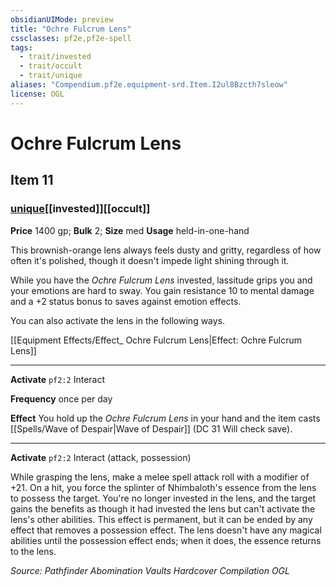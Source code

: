```yaml
---
obsidianUIMode: preview
title: "Ochre Fulcrum Lens"
cssclasses: pf2e,pf2e-spell
tags:
  - trait/invested
  - trait/occult
  - trait/unique
aliases: "Compendium.pf2e.equipment-srd.Item.I2ul8Bzcth7sleow"
license: OGL
---
```

# Ochre Fulcrum Lens
## Item 11
### [unique](unique "Unique Rarity Trait")[[invested]][[occult]]


**Price** 1400 gp; 
**Bulk** 2; **Size** med
**Usage** held-in-one-hand

This brownish-orange lens always feels dusty and gritty, regardless of how often it's polished, though it doesn't impede light shining through it.

While you have the _Ochre Fulcrum Lens_ invested, lassitude grips you and your emotions are hard to sway. You gain resistance 10 to mental damage and a +2 status bonus to saves against emotion effects.

You can also activate the lens in the following ways.

[[Equipment Effects/Effect_ Ochre Fulcrum Lens|Effect: Ochre Fulcrum Lens]]

* * *

**Activate** `pf2:2` Interact

**Frequency** once per day

**Effect** You hold up the _Ochre Fulcrum Lens_ in your hand and the item casts [[Spells/Wave of Despair|Wave of Despair]] (DC 31 Will check save).

* * *

**Activate** `pf2:2` Interact (attack, possession)

While grasping the lens, make a melee spell attack roll with a modifier of +21. On a hit, you force the splinter of Nhimbaloth's essence from the lens to possess the target. You're no longer invested in the lens, and the target gains the benefits as though it had invested the lens but can't activate the lens's other abilities. This effect is permanent, but it can be ended by any effect that removes a possession effect. The lens doesn't have any magical abilities until the possession effect ends; when it does, the essence returns to the lens.

*Source: Pathfinder Abomination Vaults Hardcover Compilation*
*OGL*